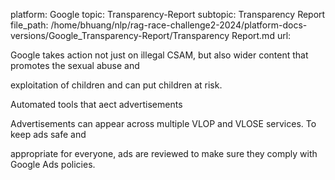 platform: Google
topic: Transparency-Report
subtopic: Transparency Report
file_path: /home/bhuang/nlp/rag-race-challenge2-2024/platform-docs-versions/Google_Transparency-Report/Transparency Report.md
url: <EMPTY>

Google takes action not just on illegal CSAM, but also wider content that promotes the sexual abuse and

exploitation of children and can put children at risk.



Automated tools that a ect advertisements

Advertisements can appear across multiple VLOP and VLOSE services. To keep ads safe and

appropriate for everyone, ads are reviewed to make sure they comply with Google Ads policies.